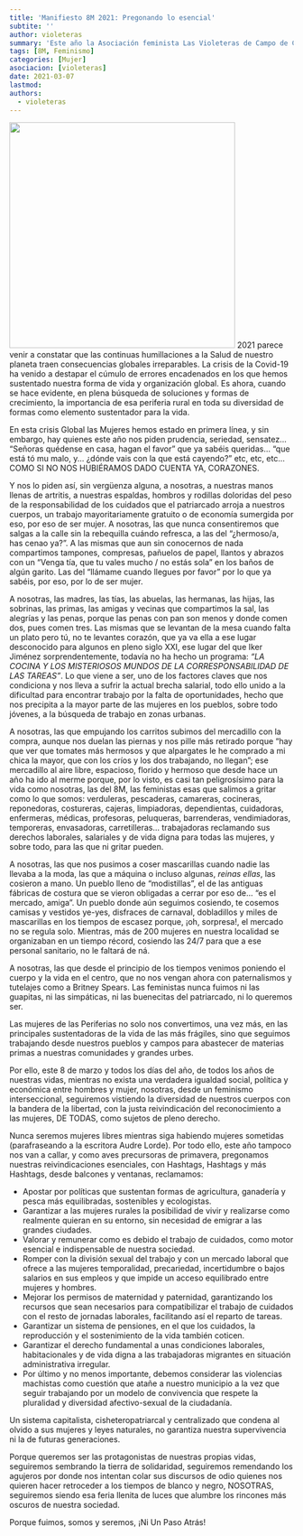 ```yaml
---
title: 'Manifiesto 8M 2021: Pregonando lo esencial'
subtite: ''
author: violeteras
summary: 'Este año la Asociación feminista Las Violeteras de Campo de Criptana no convocará concentración en nuestra localidad y se sumará a la marcha por la igualdad de género convocada por el Ayuntamiento de Campo de Criptana.'
tags: [8M, Feminismo]
categories: [Mujer]
asociacion: [violeteras]
date: 2021-03-07
lastmod:
authors: 
  - violeteras
---
```


<img src="img/mandiles8m.jpg#righ" alt="" width="400">
2021 parece venir a constatar que las continuas humillaciones a la Salud de nuestro planeta traen
consecuencias globales irreparables. La crisis de la Covid-19 ha venido a destapar el cúmulo de errores
encadenados en los que hemos sustentado nuestra forma de vida y organización global. Es ahora, cuando se
hace evidente, en plena búsqueda de soluciones y formas de crecimiento, la importancia de esa periferia
rural en toda su diversidad de formas como elemento sustentador para la vida.

En esta crisis Global las Mujeres hemos estado en primera línea, y sin embargo, hay quienes este año nos piden prudencia, seriedad, sensatez... “Señoras quédense en casa, hagan el favor” que ya sabéis queridas... “que está tó mu malo, y... ¿dónde vais con la que está cayendo?” etc, etc, etc... COMO SI NO NOS HUBIÉRAMOS DADO CUENTA YA, CORAZONES.

Y nos lo piden así, sin vergüenza alguna, a nosotras, a nuestras manos llenas de artritis, a nuestras espaldas, hombros y rodillas doloridas del peso de la responsabilidad de los cuidados que el patriarcado arroja a nuestros cuerpos, un trabajo mayoritariamente gratuito o de economía sumergida por eso, por eso de ser mujer. A nosotras, las que nunca consentiremos que salgas a la calle sin la rebequilla cuándo refresca, a las del “¿hermoso/a, has cenao ya?”. A las mismas que aun sin conocernos de nada compartimos  tampones, compresas, pañuelos de papel, llantos y abrazos con un “Venga tía, que tu vales mucho / no estás sola” en los baños de algún garito. Las del “llámame cuando llegues por favor” por lo que ya sabéis, por eso, por lo de ser mujer.

A nosotras, las madres, las tías, las abuelas, las hermanas, las hijas, las sobrinas, las primas, las amigas y vecinas que compartimos la sal, las alegrías y las penas, porque las penas con pan son menos y donde comen dos, pues comen tres. Las mismas que se levantan de la mesa cuando falta un plato pero tú, no te levantes corazón, que ya va ella a ese lugar desconocido para algunos en pleno siglo XXI, ese lugar del que Iker Jiménez sorprendentemente, todavía no ha hecho un programa: _“LA COCINA Y LOS MISTERIOSOS MUNDOS DE LA CORRESPONSABILIDAD DE LAS TAREAS”_. Lo que viene a ser, uno de los factores claves que nos
condiciona y nos lleva a sufrir la actual brecha salarial, todo ello unido a la dificultad para encontrar trabajo por la falta de oportunidades, hecho que nos precipita a la mayor parte de las mujeres en los pueblos, sobre todo jóvenes, a la búsqueda de trabajo en zonas urbanas.

A nosotras, las que empujando los carritos subimos del mercadillo con la compra, aunque nos duelan las
piernas y nos pille más retirado porque “hay que ver que tomates más hermosos y que alpargates le he
comprado a mi chica la mayor, que con los críos y los dos trabajando, no llegan”; ese mercadillo al aire libre, espacioso, florido y hermoso que desde hace un año ha ido al merme porque, por lo visto, es casi tan peligrosísimo para la vida como nosotras, las del 8M, las feministas esas que salimos a gritar como lo que somos: verduleras, pescaderas, camareras, cocineras, reponedoras, costureras, cajeras, limpiadoras,
dependientas, cuidadoras, enfermeras, médicas, profesoras, peluqueras, barrenderas, vendimiadoras,
temporeras, envasadoras, carretilleras... trabajadoras reclamando sus derechos laborales, salariales y de
vida digna para todas las mujeres, y sobre todo, para las que ni gritar pueden.

A nosotras, las que nos pusimos a coser mascarillas cuando nadie las llevaba a la moda, las que a máquina o incluso algunas, _reinas ellas_, las cosieron a mano. Un pueblo lleno de “modistillas”, el de las antiguas fábricas de costura que se vieron obligadas a cerrar por eso de... “es el mercado, amiga”. Un pueblo donde aún seguimos cosiendo, te cosemos camisas y vestidos ye-yes, disfraces de carnaval, dobladillos y miles de mascarillas en los tiempos de escasez porque, ¡oh, sorpresa!, el mercado no se regula solo. Mientras, más de 200 mujeres en nuestra localidad se organizaban en un tiempo récord, cosiendo las 24/7 para que a ese personal sanitario, no le faltará de ná.

A nosotras, las que desde el principio de los tiempos venimos poniendo el cuerpo y la vida en el centro, que no nos vengan ahora con paternalismos y tutelajes como a Britney Spears. Las feministas nunca fuimos ni las guapitas, ni las simpáticas, ni las buenecitas del patriarcado, ni lo queremos ser.

Las mujeres de las Periferias no solo nos convertimos, una vez más, en las principales sustentadoras de la
vida de las más frágiles, sino que seguimos trabajando desde nuestros pueblos y campos para abastecer de
materias primas a nuestras comunidades y grandes urbes.

Por ello, este 8 de marzo y todos los días del año, de todos los años de nuestras vidas, mientras no exista una verdadera igualdad social, política y económica entre hombres y mujer, nosotras, desde un feminismo interseccional, seguiremos vistiendo la diversidad de nuestros cuerpos con la bandera de la libertad, con la justa reivindicación del reconocimiento a las mujeres, DE TODAS, como sujetos de pleno derecho.

Nunca seremos mujeres libres mientras siga habiendo mujeres sometidas (parafraseando a la escritora
Audre Lorde). Por todo ello, este año tampoco nos van a callar, y como aves precursoras de primavera,
pregonamos nuestras reivindicaciones esenciales, con Hashtags, Hashtags y más Hashtags, desde balcones y
ventanas, reclamamos:

- Apostar por políticas que sustentan formas de agricultura, ganadería y pesca más equilibradas, sostenibles y ecologistas.
- Garantizar a las mujeres rurales la posibilidad de vivir y realizarse como realmente quieran en su entorno, sin necesidad de emigrar a las grandes ciudades.
- Valorar y remunerar como es debido el trabajo de cuidados, como motor esencial e indispensable de
nuestra sociedad.
- Romper con la división sexual del trabajo y con un mercado laboral que ofrece a las mujeres temporalidad, precariedad, incertidumbre o bajos salarios en sus empleos y que impide un acceso equilibrado entre mujeres y hombres.
- Mejorar los permisos de maternidad y paternidad, garantizando los recursos que sean necesarios para
compatibilizar el trabajo de cuidados con el resto de jornadas laborales, facilitando así el reparto de tareas.
- Garantizar un sistema de pensiones, en el que los cuidados, la reproducción y el sostenimiento de la vida también coticen.
- Garantizar el derecho fundamental a unas condiciones laborales, habitacionales y de vida digna a las
trabajadoras migrantes en situación administrativa irregular. 
- Por último y no menos importante, debemos considerar las violencias machistas como cuestión que atañe
a nuestro municipio a la vez que seguir trabajando por un modelo de convivencia que respete la pluralidad y diversidad afectivo-sexual de la ciudadanía.

Un sistema capitalista, cisheteropatriarcal y centralizado que condena al olvido a sus mujeres y leyes
naturales, no garantiza nuestra supervivencia ni la de futuras generaciones.

Porque queremos ser las protagonistas de nuestras propias vidas, seguiremos sembrando la tierra de
solidaridad, seguiremos remendando los agujeros por donde nos intentan colar sus discursos de odio
quienes nos quieren hacer retroceder a los tiempos de blanco y negro, NOSOTRAS, seguiremos siendo esa
feria llenita de luces que alumbre los rincones más oscuros de nuestra sociedad.

Porque fuimos, somos y seremos, ¡Ni Un Paso Atrás!



